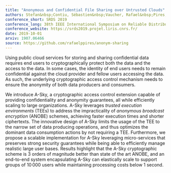 ```yaml
---
title: "Anonymous and Confidential File Sharing over Untrusted Clouds"
authors: Stefan&nbsp;Contiu, Sébastien&nbsp;Vaucher, Rafael&nbsp;Pires, Marcelo&nbsp;Pasin, Pascal&nbsp;Felber, Laurent&nbsp;Réveillère
conference_short: SRDS 2019
conference_long: 38th IEEE International Symposium on Reliable Distributed Systems, Lyon, France, 2019
conference_website: https://srds2019.projet.liris.cnrs.fr/
date: 2019-10-01
arxiv: 1907.06466
source: https://github.com/rafaelppires/anonym-sharing
---
```

Using public cloud services for storing and sharing confidential data requires end users to cryptographically protect both the data and the access to the data.
In some cases, the identity of end users needs to remain confidential against the cloud provider and fellow users accessing the data.
As such, the underlying cryptographic access control mechanism needs to ensure the anonymity of both data producers and consumers.

We introduce <span class="small-caps">A-Sky</span>, a cryptographic access control extension capable of providing confidentiality and anonymity guarantees, all while efficiently scaling to large organizations.
<span class="small-caps">A-Sky</span> leverages _trusted execution environments_ (TEEs) to address the impracticality of _anonymous broadcast encryption_ (ANOBE) schemes, achieving faster execution times and shorter ciphertexts.
The innovative design of <span class="small-caps">A-Sky</span> limits the usage of the TEE to the narrow set of data producing operations, and thus optimizes the dominant data consumption actions by not requiring a TEE.
Furthermore, we propose a scalable implementation for <span class="small-caps">A-Sky</span> leveraging micro-services that preserves strong security guarantees while being able to efficiently manage realistic large user bases.
Results highlight that the <span class="small-caps">A-Sky</span> cryptographic scheme is 3 orders of magnitude better than state of the art ANOBE, and an end-to-end system encapsulating <span class="small-caps">A-Sky</span> can elastically scale to support groups of 10&thinsp;000 users while maintaining processing costs below 1 second.
